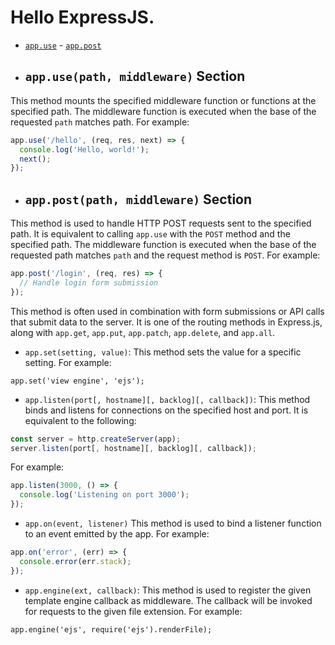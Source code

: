 # Hello ExpressJS.

[use-link]: #use-section 
[post-link]: #post-section

- [`app.use`][use-link] - [`app.post`][post-link]

* ## `app.use(path, middleware)` Section
This method mounts the specified middleware function or functions at the specified path. The middleware function is executed when the base of the requested `path` matches path. For example:
```js
app.use('/hello', (req, res, next) => {
  console.log('Hello, world!');
  next();
});

```
* ## `app.post(path, middleware)` Section
This method is used to handle HTTP POST requests sent to the specified path. It is equivalent to calling `app.use` with the `POST` method and the specified path. The middleware function is executed when the base of the requested path matches `path` and the request method is `POST`. For example:
```js
app.post('/login', (req, res) => {
  // Handle login form submission
});
```
This method is often used in combination with form submissions or API calls that submit data to the server. It is one of the routing methods in Express.js, along with `app.get`, `app.put`, `app.patch`, `app.delete`, and `app.all`.

* `app.set(setting, value)`: This method sets the value for a specific setting. For example:
```
app.set('view engine', 'ejs');
```

* `app.listen(port[, hostname][, backlog][, callback])`: This method binds and listens for connections on the specified host and port. It is equivalent to the following:
```js
const server = http.createServer(app);
server.listen(port[, hostname][, backlog][, callback]);
```
For example:
```js
app.listen(3000, () => {
  console.log('Listening on port 3000');
});
```
* `app.on(event, listener)` This method is used to bind a listener function to an event emitted by the app. For example:
```js
app.on('error', (err) => {
  console.error(err.stack);
});
```
* `app.engine(ext, callback)`: This method is used to register the given template engine callback as middleware. The callback will be invoked for requests to the given file extension. For example:

```
app.engine('ejs', require('ejs').renderFile);
```




